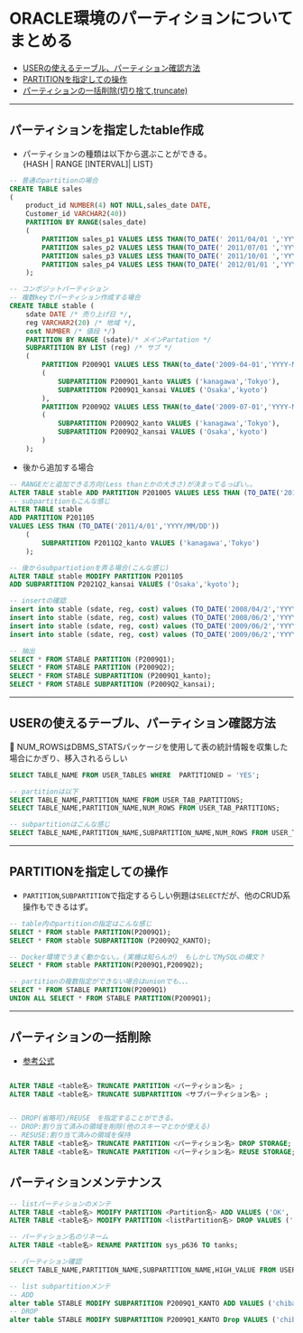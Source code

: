 # ORACLE環境のパーティションについてまとめる

- [USERの使えるテーブル、パーティション確認方法](config)
- [PARTITIONを指定しての操作](#ope)
- [パーティションの一括削除(切り捨て,truncate)](#truncate)

---

## <a name=create>パーティションを指定したtable作成</a>

- パーティションの種類は以下から選ぶことができる。  
    {HASH | RANGE [INTERVAL]| LIST}

```sql
-- 普通のpartitionの場合
CREATE TABLE sales
(
    product_id NUMBER(4) NOT NULL,sales_date DATE,
    Customer_id VARCHAR2(40))
    PARTITION BY RANGE(sales_date)
    (
        PARTITION sales_p1 VALUES LESS THAN(TO_DATE(' 2011/04/01 ','YYYY/MM/DD')),
        PARTITION sales_p2 VALUES LESS THAN(TO_DATE(' 2011/07/01 ','YYYY/MM/DD')),
        PARTITION sales_p3 VALUES LESS THAN(TO_DATE(' 2011/10/01 ','YYYY/MM/DD')),
        PARTITION sales_p4 VALUES LESS THAN(TO_DATE(' 2012/01/01 ','YYYY/MM/DD'))
    );

-- コンポジットパーティション
-- 複数keyでパーティション作成する場合
CREATE TABLE stable (
    sdate DATE /* 売り上げ日 */, 
    reg VARCHAR2(20) /* 地域 */, 
    cost NUMBER /* 値段 */)
    PARTITION BY RANGE (sdate)/* メインPartation */
    SUBPARTITION BY LIST (reg) /* サブ */
    (
        PARTITION P2009Q1 VALUES LESS THAN(to_date('2009-04-01','YYYY-MM-DD'))
        (
            SUBPARTITION P2009Q1_kanto VALUES ('kanagawa','Tokyo'),
            SUBPARTITION P2009Q1_kansai VALUES ('Osaka','kyoto')
        ),
        PARTITION P2009Q2 VALUES LESS THAN(to_date('2009-07-01','YYYY-MM-DD'))
        (
            SUBPARTITION P2009Q2_kanto VALUES ('kanagawa','Tokyo'),
            SUBPARTITION P2009Q2_kansai VALUES ('Osaka','kyoto')
        )
    );

```

- 後から追加する場合

```sql
-- RANGEだと追加できる方向(Less thanとかの大きさ)が決まってるっぽい。。
ALTER TABLE stable ADD PARTITION P201005 VALUES LESS THAN (TO_DATE('2010/4/01','YYYY/MM/DD'));
-- subpartitionもこんな感じ
ALTER TABLE stable 
ADD PARTITION P201105 
VALUES LESS THAN (TO_DATE('2011/4/01','YYYY/MM/DD'))
    (
        SUBPARTITION P2011Q2_kanto VALUES ('kanagawa','Tokyo')
    );

-- 後からsubpartiotionを弄る場合(こんな感じ)
ALTER TABLE stable MODIFY PARTITION P201105 
ADD SUBPARTITION P2021Q2_kansai VALUES ('Osaka','kyoto');

```

```sql
-- insertの確認
insert into stable (sdate, reg, cost) values (TO_DATE('2008/04/2','YYYY/MM/DD'),'kanagawa',100) ;
insert into stable (sdate, reg, cost) values (TO_DATE('2008/06/2','YYYY/MM/DD'),'Osaka',200) ;
insert into stable (sdate, reg, cost) values (TO_DATE('2009/06/2','YYYY/MM/DD'),'Tokyo',300) ;
insert into stable (sdate, reg, cost) values (TO_DATE('2009/06/2','YYYY/MM/DD'),'kyoto',400) ;

-- 抽出
SELECT * FROM STABLE PARTITION (P2009Q1);
SELECT * FROM STABLE PARTITION (P2009Q2);
SELECT * FROM STABLE SUBPARTITION (P2009Q1_kanto);
SELECT * FROM STABLE SUBPARTITION (P2009Q2_kansai);
```

---

## <a name=config>USERの使えるテーブル、パーティション確認方法</a>

🚨 NUM_ROWSはDBMS_STATSパッケージを使用して表の統計情報を収集した場合にかぎり、移入されるらしい

```sql
SELECT TABLE_NAME FROM USER_TABLES WHERE  PARTITIONED = 'YES';

-- partitionは以下
SELECT TABLE_NAME,PARTITION_NAME FROM USER_TAB_PARTITIONS;
SELECT TABLE_NAME,PARTITION_NAME,NUM_ROWS FROM USER_TAB_PARTITIONS;

-- subpartitionはこんな感じ
SELECT TABLE_NAME,PARTITION_NAME,SUBPARTITION_NAME,NUM_ROWS FROM USER_TAB_SUBPARTITIONS;
```

---

## <a name=ope>PARTITIONを指定しての操作</a>

- `PARTITION`,`SUBPARTITION`で指定するらしい例題は`SELECT`だが、他のCRUD系操作もできるはず。

```sql
-- table内のpartitionの指定はこんな感じ
SELECT * FROM stable PARTITION(P2009Q1);
SELECT * FROM stable SUBPARTITION (P2009Q2_KANTO);

-- Docker環境でうまく動かない。。(実機は知らんが)　もしかしてMySQLの構文？
SELECT * FROM stable PARTITION(P2009Q1,P2009Q2);

-- partitionの複数指定ができない場合はunionでも、、、
SELECT * FROM STABLE PARTITION(P2009Q1)
UNION ALL SELECT * FROM STABLE PARTITION(P2009Q1);
```

---

## <a name=truncate>パーティションの一括削除</a>

- [参考公式](https://docs.oracle.com/cd/E57425_01/121/VLDBG/GUID-08DC6C40-64B8-4932-8FB6-E22BDC8F842B.htm)

```sql

ALTER TABLE <table名> TRUNCATE PARTITION <パーティション名> ;
ALTER TABLE <table名> TRUNCATE SUBPARTITION <サブパーティション名> ;


-- DROP(省略可)/REUSE　を指定することができる。
-- DROP:割り当て済みの領域を削除(他のスキーマとかが使える)
-- RESUSE:割り当て済みの領域を保持
ALTER TABLE <table名> TRUNCATE PARTITION <パーティション名> DROP STORAGE;
ALTER TABLE <table名> TRUNCATE PARTITION <パーティション名> REUSE STORAGE;
```

## <a name=maintenance>パーティションメンテナンス</a>

```sql
-- listパーティションのメンテ
ALTER TABLE <table名> MODIFY PARTITION <Partition名> ADD VALUES ('OK', 'KS');
ALTER TABLE <table名> MODIFY PARTITION <listPartition名> DROP VALUES ('OK', 'KS');

-- パーティション名のリネーム
ALTER TABLE <table名> RENAME PARTITION sys_p636 TO tanks;

-- パーティション確認
SELECT TABLE_NAME,PARTITION_NAME,SUBPARTITION_NAME,HIGH_VALUE FROM USER_TAB_SUBPARTITIONS;

-- list subpartitionメンテ
-- ADD
alter table STABLE MODIFY SUBPARTITION P2009Q1_KANTO ADD VALUES ('chiba');  
-- DROP
alter table STABLE MODIFY SUBPARTITION P2009Q1_KANTO Drop VALUES ('chiba');
```
